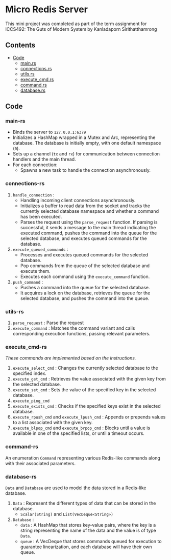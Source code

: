 # Micro Redis Server

This mini project was completed as part of the term assignment for ICCS492: The Guts of Modern System by Kanladaporn Sirithatthamrong

## Contents
- [Code](#Code)
    - [main.rs](#main-rs)
    - [connections.rs](#connections-rs)
    - [utils.rs](#utils-rs)
    - [execute_cmd.rs](#execute_cmd-rs)
    - [command.rs](#utils-rs)
    - [database.rs](#database-rs)

## Code

### main-rs
- Binds the server to `127.0.0.1:6379`
- Initializes a HashMap wrapped in a Mutex and Arc, representing the database. The database is initially empty, with one default namespace (`0`). 
- Sets up a channel (`tx` and `rx`) for communication between connection handlers and the main thread.
- For each connection:
    - Spawns a new task to handle the connection asynchronously.

### connections-rs
1. `handle_connection` :
    - Handling incoming client connections asynchronously.
    - Initializes a buffer to read data from the socket and tracks the currently selected database namespace and whether a command has been executed.
    - Parses the request using the `parse_request` function. If parsing is successful, it sends a message to the main thread indicating the executed command, pushes the command into the queue for the selected database, and executes queued commands for the database.
2. `execute_queued_commands` :
    - Processes and executes queued commands for the selected database.
    - Pop commands from the queue of the selected database and execute them.
    - Executes each command using the `execute_command` function.
3. `push_command` :
    - Pushes a command into the queue for the selected database.
    - It acquires a lock on the database, retrieves the queue for the selected database, and pushes the command into the queue.

### utils-rs
1. `parse_request` : Parse the request
2. `execute_command` : Matches the command variant and calls corresponding execution functions, passing relevant parameters.

### execute_cmd-rs
*These commands are implemented based on the instructions.*
1. `execute_select_cmd` : Changes the currently selected database to the specified index. 
2. `execute_get_cmd` : Retrieves the value associated with the given key from the selected database.
3. `execute_set_cmd` : Sets the value of the specified key in the selected database.
4. `execute_ping_cmd`
5. `execute_exists_cmd` : Checks if the specified keys exist in the selected database.
6. `execute_rpush_cmd` and `execute_lpush_cmd` : Appends or prepends values to a list associated with the given key.
7. `execute_blpop_cmd` and `execute_brpop_cmd` : Blocks until a value is available in one of the specified lists, or until a timeout occurs.

### command-rs
An enumeration `Command` representing various Redis-like commands along with their associated parameters.

### database-rs
`Data` and `Database` are used to model the data stored in a Redis-like database.
1. `Data` : Represent the different types of data that can be stored in the database.
    - `Scalar(String)` and `List(VecDeque<String>)`
2. `Database` : 
    - `data` : A HashMap that stores key-value pairs, where the key is a string representing the name of the data and the value is of type `Data`.
    - `queue` :  A VecDeque that stores commands queued for execution to guarantee linearization, and each database will have their own queue.
